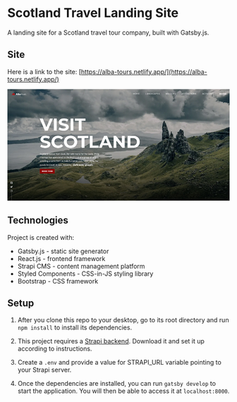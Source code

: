 # Scotland Travel Landing Site

A landing site for a Scotland travel tour company, built with Gatsby.js.

## Site

Here is a link to the site: [https://alba-tours.netlify.app/](https://alba-tours.netlify.app/)

![Home page](./src/assets/images/scotland-home.jpg)

## Technologies

Project is created with:

* Gatsby.js - static site generator
* React.js - frontend framework
* Strapi CMS - content management platform
* Styled Components - CSS-in-JS styling library 
* Bootstrap - CSS framework

## Setup

1. After you clone this repo to your desktop, go to its root directory and run `npm install` to install its dependencies.

2. This project requires a [Strapi backend](https://github.com/u-konrad/scotland-backend). Download it and set it up according to instructions.

3. Create a `.env` and provide a value for STRAPI_URL variable pointing to your Strapi server.

4. Once the dependencies are installed, you can run `gatsby develop` to start the application. You will then be able to access it at `localhost:8000`. 

